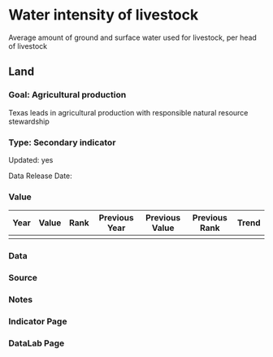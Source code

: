 # Water intensity of livestock
Average amount of ground and surface water used for livestock, per head of livestock
## Land
### Goal: Agricultural production
Texas leads in agricultural production with responsible natural resource stewardship
### Type: Secondary indicator
Updated: yes
Data Release Date: 

### Value

| Year      |  Value      | Rank        | Previous Year | Previous Value | Previous Rank | Trend | 
| ----------- | ----------- | ----------- | ----------- | ----------- | ----------- | -----------|
|             |             |             |             |             |             |            |

### Data

### Source

### Notes


### Indicator Page


### DataLab Page
